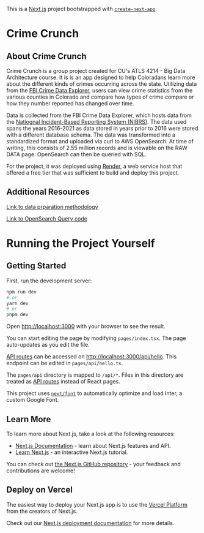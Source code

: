 This is a [Next.js](https://nextjs.org/) project bootstrapped with [`create-next-app`](https://github.com/vercel/next.js/tree/canary/packages/create-next-app).

# Crime Crunch

## About Crime Crunch
Crime Crunch is a group project created for CU's ATLS 4214 - Big Data Architecture course. It is is an app designed to help Coloradans learn more about the different kinds of crimes occurring across the state. Utilizing data from the [FBI Crime Data Explorer](https://cde.ucr.cjis.gov/LATEST/webapp/#/pages/home), users can view crime statistics from the various counties in Colorado and compare how types of crime compare or how they number reported has changed over time.

Data is collected from the FBI Crime Data Explorer, which hosts data from the [Natiognal Incident-Based Reporting System (NIBRS)](https://www.fbi.gov/how-we-can-help-you/more-fbi-services-and-information/ucr/nibrs). The data used spans the years 2016-2021 as data stored in years prior to 2016 were stored with a different database schema. The data was transformed into a standardized format and uploaded via curl to AWS OpenSearch. At time of writing, this consists of 2.55 million records and is viewable on the RAW DATA page. OpenSearch can then be queried with SQL.

For the project, it was deployed using [Render](https://render.com), a web service host that offered a free tier that was sufficient to build and deploy this project. 

## Additional Resources
[Link to data prparation methodology](https://github.com/BigData712/crime-data)

[Link to OpenSearch Query code](https://github.com/BigData712/cc-api)

# Running the Project Yourself

## Getting Started

First, run the development server:

```bash
npm run dev
# or
yarn dev
# or
pnpm dev
```

Open [http://localhost:3000](http://localhost:3000) with your browser to see the result.

You can start editing the page by modifying `pages/index.tsx`. The page auto-updates as you edit the file.

[API routes](https://nextjs.org/docs/api-routes/introduction) can be accessed on [http://localhost:3000/api/hello](http://localhost:3000/api/hello). This endpoint can be edited in `pages/api/hello.ts`.

The `pages/api` directory is mapped to `/api/*`. Files in this directory are treated as [API routes](https://nextjs.org/docs/api-routes/introduction) instead of React pages.

This project uses [`next/font`](https://nextjs.org/docs/basic-features/font-optimization) to automatically optimize and load Inter, a custom Google Font.

## Learn More

To learn more about Next.js, take a look at the following resources:

- [Next.js Documentation](https://nextjs.org/docs) - learn about Next.js features and API.
- [Learn Next.js](https://nextjs.org/learn) - an interactive Next.js tutorial.

You can check out [the Next.js GitHub repository](https://github.com/vercel/next.js/) - your feedback and contributions are welcome!

## Deploy on Vercel

The easiest way to deploy your Next.js app is to use the [Vercel Platform](https://vercel.com/new?utm_medium=default-template&filter=next.js&utm_source=create-next-app&utm_campaign=create-next-app-readme) from the creators of Next.js.

Check out our [Next.js deployment documentation](https://nextjs.org/docs/deployment) for more details.
